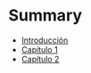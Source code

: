 # Summary

* [Introducción](introduccion.md)
* [Capítulo 1](capitulo1.md)
* [Capítulo 2](capitulo2.md)
